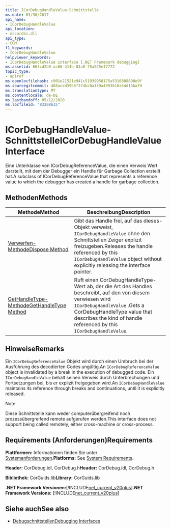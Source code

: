 ```yaml
---
title: ICorDebugHandleValue-Schnittstelle
ms.date: 03/30/2017
api_name:
- ICorDebugHandleValue
api_location:
- mscordbi.dll
api_type:
- COM
f1_keywords:
- ICorDebugHandleValue
helpviewer_keywords:
- ICorDebugHandleValue interface [.NET Framework debugging]
ms.assetid: 66fcd2b8-ac66-414b-83a8-75a925e17772
topic_type:
- apiref
ms.openlocfilehash: c901e21521e941c51939958175a5316808890e9f
ms.sourcegitcommit: 488aced39b5f374bc0a139a4993616a54d15baf0
ms.translationtype: MT
ms.contentlocale: de-DE
ms.lasthandoff: 05/12/2020
ms.locfileid: "83208615"
---
```

# <a name="icordebughandlevalue-interface"></a><span data-ttu-id="dec96-102">ICorDebugHandleValue-Schnittstelle</span><span class="sxs-lookup"><span data-stu-id="dec96-102">ICorDebugHandleValue Interface</span></span>

<span data-ttu-id="dec96-103">Eine Unterklasse von ICorDebugReferenceValue, die einen Verweis Wert darstellt, mit dem der Debugger ein Handle für Garbage Collection erstellt hat.</span><span class="sxs-lookup"><span data-stu-id="dec96-103">A subclass of ICorDebugReferenceValue that represents a reference value to which the debugger has created a handle for garbage collection.</span></span>  
  
## <a name="methods"></a><span data-ttu-id="dec96-104">Methoden</span><span class="sxs-lookup"><span data-stu-id="dec96-104">Methods</span></span>  
  
|<span data-ttu-id="dec96-105">Methode</span><span class="sxs-lookup"><span data-stu-id="dec96-105">Method</span></span>|<span data-ttu-id="dec96-106">Beschreibung</span><span class="sxs-lookup"><span data-stu-id="dec96-106">Description</span></span>|  
|------------|-----------------|  
|[<span data-ttu-id="dec96-107">Verwerfen-Methode</span><span class="sxs-lookup"><span data-stu-id="dec96-107">Dispose Method</span></span>](icordebughandlevalue-dispose-method.md)|<span data-ttu-id="dec96-108">Gibt das Handle frei, auf das dieses-Objekt verweist, `ICorDebugHandleValue` ohne den Schnittstellen Zeiger explizit freizugeben.</span><span class="sxs-lookup"><span data-stu-id="dec96-108">Releases the handle referenced by this `ICorDebugHandleValue` object without explicitly releasing the interface pointer.</span></span>|  
|[<span data-ttu-id="dec96-109">GetHandleType-Methode</span><span class="sxs-lookup"><span data-stu-id="dec96-109">GetHandleType Method</span></span>](icordebughandlevalue-gethandletype-method.md)|<span data-ttu-id="dec96-110">Ruft einen CorDebugHandleType-Wert ab, der die Art des Handles beschreibt, auf den von diesem verwiesen wird `ICorDebugHandleValue` .</span><span class="sxs-lookup"><span data-stu-id="dec96-110">Gets a CorDebugHandleType value that describes the kind of handle referenced by this `ICorDebugHandleValue`.</span></span>|  
  
## <a name="remarks"></a><span data-ttu-id="dec96-111">Hinweise</span><span class="sxs-lookup"><span data-stu-id="dec96-111">Remarks</span></span>  
 <span data-ttu-id="dec96-112">Ein `ICorDebugReferenceValue` Objekt wird durch einen Umbruch bei der Ausführung des decodierten Codes ungültig.</span><span class="sxs-lookup"><span data-stu-id="dec96-112">An `ICorDebugReferenceValue` object is invalidated by a break in the execution of debugged code.</span></span> <span data-ttu-id="dec96-113">Ein `ICorDebugHandleValue` behält seinen Verweis durch Unterbrechungen und Fortsetzungen bei, bis er explizit freigegeben wird.</span><span class="sxs-lookup"><span data-stu-id="dec96-113">An `ICorDebugHandleValue` maintains its reference through breaks and continuations, until it is explicitly released.</span></span>  
  
> [!NOTE]
> <span data-ttu-id="dec96-114">Diese Schnittstelle kann weder computerübergreifend noch prozessübergreifend remote aufgerufen werden.</span><span class="sxs-lookup"><span data-stu-id="dec96-114">This interface does not support being called remotely, either cross-machine or cross-process.</span></span>  
  
## <a name="requirements"></a><span data-ttu-id="dec96-115">Requirements (Anforderungen)</span><span class="sxs-lookup"><span data-stu-id="dec96-115">Requirements</span></span>  
 <span data-ttu-id="dec96-116">**Plattformen:** Informationen finden Sie unter [Systemanforderungen](../../get-started/system-requirements.md).</span><span class="sxs-lookup"><span data-stu-id="dec96-116">**Platforms:** See [System Requirements](../../get-started/system-requirements.md).</span></span>  
  
 <span data-ttu-id="dec96-117">**Header:** CorDebug.idl, CorDebug.h</span><span class="sxs-lookup"><span data-stu-id="dec96-117">**Header:** CorDebug.idl, CorDebug.h</span></span>  
  
 <span data-ttu-id="dec96-118">**Bibliothek:** CorGuids.lib</span><span class="sxs-lookup"><span data-stu-id="dec96-118">**Library:** CorGuids.lib</span></span>  
  
 <span data-ttu-id="dec96-119">**.NET Framework Versionen:**[!INCLUDE[net_current_v20plus](../../../../includes/net-current-v20plus-md.md)]</span><span class="sxs-lookup"><span data-stu-id="dec96-119">**.NET Framework Versions:** [!INCLUDE[net_current_v20plus](../../../../includes/net-current-v20plus-md.md)]</span></span>  
  
## <a name="see-also"></a><span data-ttu-id="dec96-120">Siehe auch</span><span class="sxs-lookup"><span data-stu-id="dec96-120">See also</span></span>

- [<span data-ttu-id="dec96-121">Debugschnittstellen</span><span class="sxs-lookup"><span data-stu-id="dec96-121">Debugging Interfaces</span></span>](debugging-interfaces.md)
